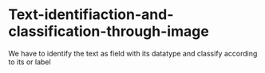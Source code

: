 # Text-identifiaction-and-classification-through-image
We have to identify the text as field with its datatype and classify according to its or label
